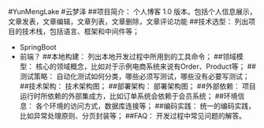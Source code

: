 #YunMengLake
#云梦泽
##项目简介：
 个人博客 1.0 版本。包括个人信息展示，文章发表，文章编辑，文章列表，文章删除，文章评论功能
##技术选型：
列出项目的技术栈，包括语言、框架和中间件等；
* SpringBoot 
* 前端？ 
##本地构建：
列出本地开发过程中所用到的工具命令；
##领域模型：
核心的领域概念，比如对于示例电商系统来说有Order、Product等；
##测试策略：
自动化测试如何分类，哪些必须写测试，哪些没有必要写测试；
##技术架构：
技术架构图；
##部署架构：
部署架构图；
##外部依赖：
项目运行时所依赖的外部集成方，比如订单系统会依赖于会员系统；
##环境信息：
各个环境的访问方式，数据库连接等；
##编码实践：
统一的编码实践，比如异常处理原则、分页封装等；
##FAQ：
开发过程中常见问题的解答。
